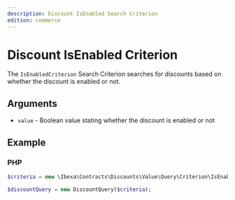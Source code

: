 ```yaml
---
description: Discount IsEnabled Search Criterion
edition: commerce
---
```


# Discount IsEnabled Criterion

The `IsEnabledCriterion` Search Criterion searches for discounts based on whether the discount is enabled or not.

## Arguments

- `value` - Boolean value stating whether the discount is enabled or not

## Example

### PHP

``` php
$criteria = new \Ibexa\Contracts\Discounts\Value\Query\Criterion\IsEnabledCriterion(true);

$discountQuery = new DiscountQuery($criteria);
```
